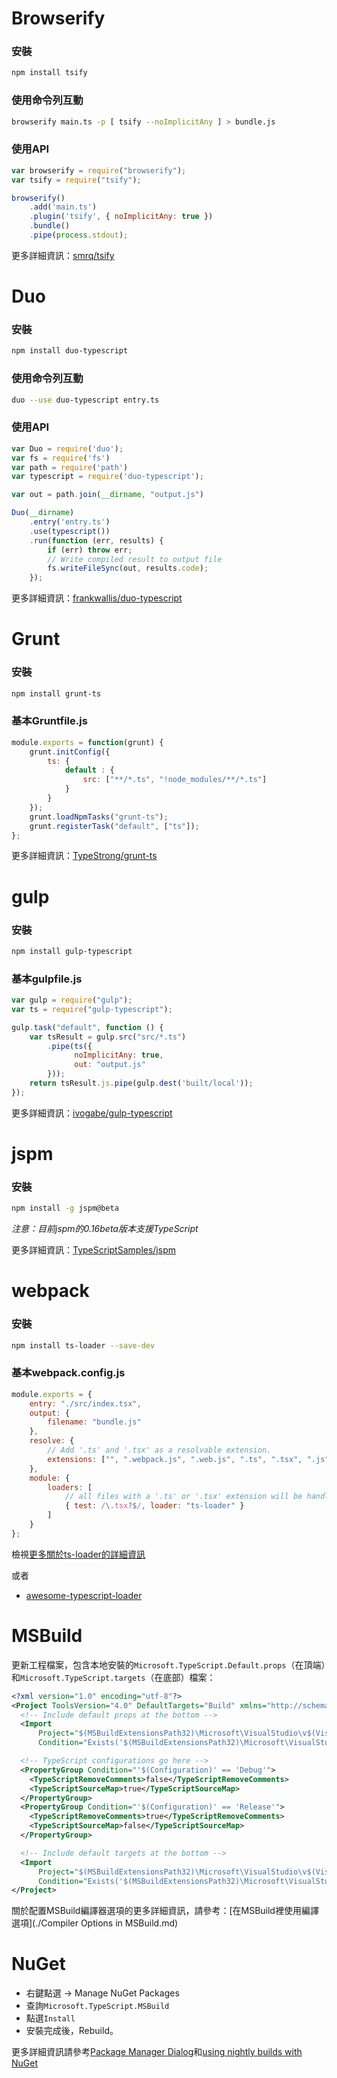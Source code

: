 # Browserify

### 安裝

```sh
npm install tsify
```

### 使用命令列互動

```sh
browserify main.ts -p [ tsify --noImplicitAny ] > bundle.js
```

### 使用API

```js
var browserify = require("browserify");
var tsify = require("tsify");

browserify()
    .add('main.ts')
    .plugin('tsify', { noImplicitAny: true })
    .bundle()
    .pipe(process.stdout);
```

更多詳細資訊：[smrq/tsify](https://github.com/smrq/tsify)

# Duo

### 安裝

```sh
npm install duo-typescript
```

### 使用命令列互動

```sh
duo --use duo-typescript entry.ts
```

### 使用API

```js
var Duo = require('duo');
var fs = require('fs')
var path = require('path')
var typescript = require('duo-typescript');

var out = path.join(__dirname, "output.js")

Duo(__dirname)
    .entry('entry.ts')
    .use(typescript())
    .run(function (err, results) {
        if (err) throw err;
        // Write compiled result to output file
        fs.writeFileSync(out, results.code);
    });
```

更多詳細資訊：[frankwallis/duo-typescript](https://github.com/frankwallis/duo-typescript)

# Grunt

### 安裝

```sh
npm install grunt-ts
```

### 基本Gruntfile.js

````js
module.exports = function(grunt) {
    grunt.initConfig({
        ts: {
            default : {
                src: ["**/*.ts", "!node_modules/**/*.ts"]
            }
        }
    });
    grunt.loadNpmTasks("grunt-ts");
    grunt.registerTask("default", ["ts"]);
};
````

更多詳細資訊：[TypeStrong/grunt-ts](https://github.com/TypeStrong/grunt-ts)

# gulp

### 安裝

```sh
npm install gulp-typescript
```

### 基本gulpfile.js

```js
var gulp = require("gulp");
var ts = require("gulp-typescript");

gulp.task("default", function () {
    var tsResult = gulp.src("src/*.ts")
        .pipe(ts({
              noImplicitAny: true,
              out: "output.js"
        }));
    return tsResult.js.pipe(gulp.dest('built/local'));
});
```

更多詳細資訊：[ivogabe/gulp-typescript](https://github.com/ivogabe/gulp-typescript)

# jspm

### 安裝

```sh
npm install -g jspm@beta
```

_注意：目前jspm的0.16beta版本支援TypeScript_

更多詳細資訊：[TypeScriptSamples/jspm](https://github.com/Microsoft/TypeScriptSamples/tree/jspm/jspm)

# webpack

### 安裝

```sh
npm install ts-loader --save-dev
```

### 基本webpack.config.js

```js
module.exports = {
    entry: "./src/index.tsx",
    output: {
        filename: "bundle.js"
    },
    resolve: {
        // Add '.ts' and '.tsx' as a resolvable extension.
        extensions: ["", ".webpack.js", ".web.js", ".ts", ".tsx", ".js"]
    },
    module: {
        loaders: [
            // all files with a '.ts' or '.tsx' extension will be handled by 'ts-loader'
            { test: /\.tsx?$/, loader: "ts-loader" }
        ]
    }
};
```

檢視[更多關於ts-loader的詳細資訊](https://www.npmjs.com/package/ts-loader)

或者

* [awesome-typescript-loader](https://www.npmjs.com/package/awesome-typescript-loader)

# MSBuild

更新工程檔案，包含本地安裝的`Microsoft.TypeScript.Default.props`（在頂端）和`Microsoft.TypeScript.targets`（在底部）檔案：

```xml
<?xml version="1.0" encoding="utf-8"?>
<Project ToolsVersion="4.0" DefaultTargets="Build" xmlns="http://schemas.microsoft.com/developer/msbuild/2003">
  <!-- Include default props at the bottom -->
  <Import
      Project="$(MSBuildExtensionsPath32)\Microsoft\VisualStudio\v$(VisualStudioVersion)\TypeScript\Microsoft.TypeScript.Default.props"
      Condition="Exists('$(MSBuildExtensionsPath32)\Microsoft\VisualStudio\v$(VisualStudioVersion)\TypeScript\Microsoft.TypeScript.Default.props')" />

  <!-- TypeScript configurations go here -->
  <PropertyGroup Condition="'$(Configuration)' == 'Debug'">
    <TypeScriptRemoveComments>false</TypeScriptRemoveComments>
    <TypeScriptSourceMap>true</TypeScriptSourceMap>
  </PropertyGroup>
  <PropertyGroup Condition="'$(Configuration)' == 'Release'">
    <TypeScriptRemoveComments>true</TypeScriptRemoveComments>
    <TypeScriptSourceMap>false</TypeScriptSourceMap>
  </PropertyGroup>

  <!-- Include default targets at the bottom -->
  <Import
      Project="$(MSBuildExtensionsPath32)\Microsoft\VisualStudio\v$(VisualStudioVersion)\TypeScript\Microsoft.TypeScript.targets"
      Condition="Exists('$(MSBuildExtensionsPath32)\Microsoft\VisualStudio\v$(VisualStudioVersion)\TypeScript\Microsoft.TypeScript.targets')" />
</Project>
```

關於配置MSBuild編譯器選項的更多詳細資訊，請參考：[在MSBuild裡使用編譯選項](./Compiler Options in MSBuild.md)

# NuGet

* 右鍵點選 -> Manage NuGet Packages
* 查詢`Microsoft.TypeScript.MSBuild`
* 點選`Install`
* 安裝完成後，Rebuild。

更多詳細資訊請參考[Package Manager Dialog](http://docs.nuget.org/Consume/Package-Manager-Dialog)和[using nightly builds with NuGet](https://github.com/Microsoft/TypeScript/wiki/Nightly-drops#using-nuget-with-msbuild)
